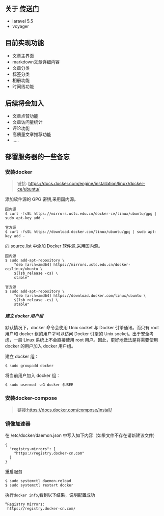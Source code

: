 ## 关于 [传送门](http://www.bestqliang.com)

* laravel 5.5
* voyager

## 目前实现功能
* 文章主界面
* markdown文章详细内容
* 文章分类
* 标签分类
* 相册功能
* 时间线功能

## 后续将会加入
* 文章点赞功能
* 文章访问量统计
* 评论功能
* 高质量文章推荐功能
* .....

## 部署服务器的一些备忘

### 安装docker

>链接: https://docs.docker.com/engine/installation/linux/docker-ce/ubuntu/

添加软件源的 GPG 密钥,采用国内源。
```
国内源
$ curl -fsSL https://mirrors.ustc.edu.cn/docker-ce/linux/ubuntu/gpg | sudo apt-key add -

官方源
$ curl -fsSL https://download.docker.com/linux/ubuntu/gpg | sudo apt-key add -
```

向 source.list 中添加 Docker 软件源,采用国内源。
```
国内源
$ sudo add-apt-repository \
    "deb [arch=amd64] https://mirrors.ustc.edu.cn/docker-ce/linux/ubuntu \
    $(lsb_release -cs) \
    stable"

官方源
$ sudo add-apt-repository \
    "deb [arch=amd64] https://download.docker.com/linux/ubuntu \
    $(lsb_release -cs) \
    stable"
```

#### *建立 docker 用户组*

默认情况下，docker 命令会使用 Unix socket 与 Docker 引擎通讯。而只有 root 用户和 docker 组的用户才可以访问 Docker 引擎的 Unix socket。出于安全考虑，一般 Linux 系统上不会直接使用 root 用户。因此，更好地做法是将需要使用 docker 的用户加入 docker 用户组。

建立 docker 组：
```
$ sudo groupadd docker
```
将当前用户加入 docker 组：
```
$ sudo usermod -aG docker $USER
```

### 安装docker-compose

> 链接:https://docs.docker.com/compose/install/

### 镜像加速器

在 /etc/docker/daemon.json 中写入如下内容（如果文件不存在请新建该文件)
```
{
  "registry-mirrors": [
    "https://registry.docker-cn.com"
  ]
}
```

重启服务
```
$ sudo systemctl daemon-reload
$ sudo systemctl restart docker
```

执行`docker info`,看到以下结果，说明配置成功
```
“Registry Mirrors:
 https://registry.docker-cn.com/
```

